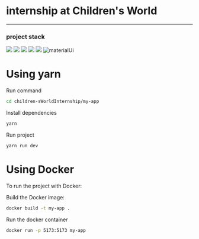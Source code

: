 # internship at Children's World

<hr/>

<h3>project stack</h3>

<p>
      <img src = "https://img.shields.io/badge/react-%2320232a.svg?style=for-the-badge&logo=react&logoColor=%2361DAFB"/>
      <img src = "https://img.shields.io/badge/React_Router-CA4245?style=for-the-badge&logo=react-router&logoColor=white"/>
      <img src = "https://img.shields.io/badge/redux-%23593d88.svg?style=for-the-badge&logo=redux&logoColor=white"/>
      <img src = "https://img.shields.io/badge/ESLint-4B3263?style=for-the-badge&logo=eslint&logoColor=white"/>
          <img src = "https://img.shields.io/badge/vite-%23646CFF.svg?style=for-the-badge&logo=vite&logoColor=white"/>
           <img src = "https://img.shields.io/badge/MUI-%230081CB.svg?style=for-the-badge&logo=mui&logoColor=white" alt="materialUi"/>
</p>

# Using yarn
Run command
```sh
cd children-sWorldInternship/my-app
```
Install dependencies
```sh
yarn
```
Run project
```sh
yarn run dev
```


# Using Docker
To run the project with Docker:

Build the Docker image:

```sh
docker build -t my-app .
```
Run the docker container
```sh
docker run -p 5173:5173 my-app
```

